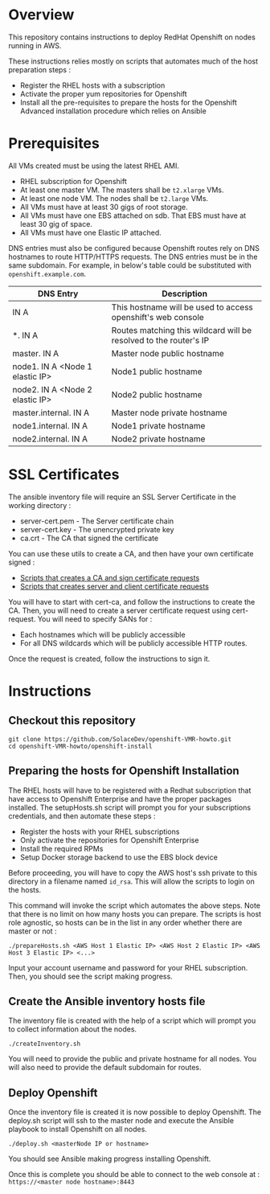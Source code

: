 # Overview

This repository contains instructions to deploy RedHat Openshift on nodes running in AWS.

These instructions relies mostly on scripts that automates much of the host preparation steps :
* Register the RHEL hosts with a subscription
* Activate the proper yum repositories for Openshift
* Install all the pre-requisites to prepare the hosts for the Openshift Advanced installation procedure which relies on Ansible

# Prerequisites

All VMs created must be using the latest RHEL AMI.

* RHEL subscription for Openshift 
* At least one master VM.  The masters shall be `t2.xlarge` VMs.
* At least one node VM.  The nodes shall be `t2.large` VMs.
* All VMs must have at least 30 gigs of root storage.
* All VMs must have one EBS attached on sdb.  That EBS must have at least 30 gig of space.
* All VMs must have one Elastic IP attached.

DNS entries must also be configured because Openshift routes rely on DNS hostnames to route HTTP/HTTPS requests.
The DNS entries must be in the same subdomain.  For example, <subdomain> in below's table could be substituted with 
`openshift.example.com`.

| DNS Entry                                                   | Description                                                       |
| ----------------------------------------------------------- | ----------------------------------------------------------------- |
| <subdomain> IN A <master node elastic IP>                   | This hostname will be used to access openshift's web console      |
| *.<subdomain> IN A <master node elastic IP>                 | Routes matching this wildcard will be resolved to the router's IP |
| master.<subdomain> IN A <master node elastic IP>            | Master node public hostname                                       |
| node1.<subdomain> IN A <Node 1 elastic IP>                  | Node1 public hostname                                             |
| node2.<subdomain> IN A <Node 2 elastic IP>                  | Node2 public hostname                                             |
| master.internal.<subdomain> IN A <master node private IP>   | Master node private hostname                                      |
| node1.internal.<subdomain> IN A <master node private IP>    | Node1 private hostname                                            |
| node2.internal.<subdomain> IN A <master node private IP>    | Node2 private hostname                                            |

# SSL Certificates

The ansible inventory file will require an SSL Server Certificate in the working directory :
* server-cert.pem - The Server certificate chain
* server-cert.key - The unencrypted private key
* ca.crt - The CA that signed the certificate

You can use these utils to create a CA, and then have your own certificate signed :
* [Scripts that creates a CA and sign certificate requests](https://github.com/dickeyf/cert-ca)
* [Scripts that creates server and client certificate requests](https://github.com/dickeyf/cert-requests)

You will have to start with cert-ca, and follow the instructions to create the CA.
Then, you will need to create a server certificate request using cert-request.  You will need to specify SANs for :
* Each hostnames which will be publicly accessible
* For all DNS wildcards which will be publicly accessible HTTP routes.

Once the request is created, follow the instructions to sign it.

# Instructions

## Checkout this repository

```
git clone https://github.com/SolaceDev/openshift-VMR-howto.git
cd openshift-VMR-howto/openshift-install
```

## Preparing the hosts for Openshift Installation

The RHEL hosts will have to be registered with a Redhat subscription that have access to Openshift Enterprise and have the
proper packages installed.  The setupHosts.sh script will prompt you for your subscriptions credentials, and then automate
these steps :
* Register the hosts with your RHEL subscriptions
* Only activate the repositories for Openshift Enterprise
* Install the required RPMs
* Setup Docker storage backend to use the EBS block device

Before proceeding, you will have to copy the AWS host's ssh private to this directory in a filename named `id_rsa`.
This will allow the scripts to login on the hosts.

This command will invoke the script which automates the above steps.  Note that there is no limit on how many hosts you
can prepare.  The scripts is host role agnostic, so hosts can be in the list in any order whether there are master or not :
```
./prepareHosts.sh <AWS Host 1 Elastic IP> <AWS Host 2 Elastic IP> <AWS Host 3 Elastic IP> <...>
```

Input your account username and password for your RHEL subscription.  Then, you should see the script making progress.

## Create the Ansible inventory hosts file

The inventory file is created with the help of a script which will prompt you to collect information about the nodes.

```
./createInventory.sh
```

You will need to provide the public and private hostname for all nodes.  You will also need to provide the
default subdomain for routes.

## Deploy Openshift

Once the inventory file is created it is now possible to deploy Openshift.  The deploy.sh script will ssh to the
master node and execute the Ansible playbook to install Openshift on all nodes.

```
./deploy.sh <masterNode IP or hostname>
```

You should see Ansible making progress installing Openshift.

Once this is complete you should be able to connect to the web console at : `https://<master node hostname>:8443`
